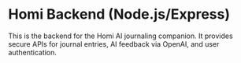 # Homi Backend (Node.js/Express)

This is the backend for the Homi AI journaling companion. It provides secure APIs for journal entries, AI feedback via OpenAI, and user authentication.
